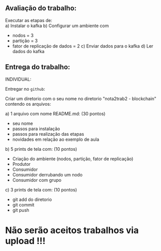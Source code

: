 

## Avaliação do trabalho: 

 
Executar as etapas de:  
a) Instalar o kafka
b) Configurar um  ambiente com 
- nodos = 3
- partição = 3 
- fator de replicação de dados = 2
c) Enviar dados para o kafka
d) Ler dados do kafka



## Entrega do trabalho:

INDIVIDUAL:   

Entregar no `github`:

Criar um diretorio com o seu nome no diretorio "nota2trab2 - blockchain" contendo os arquivos:  

a) 1 arquivo com nome README.md:    (30 pontos)
- seu nome   
- passos para instalação  
- passos para realização das etapas  
- novidades em relação ao exemplo de aula


b) 5 prints de tela com:       (10 pontos)
- Criação do ambiente (nodos, partição, fator de replicação)
- Produtor
- Consumidor  
- Consumidor derrubando um nodo  
- Consumidor com grupo 


c) 3 prints de tela com:     (10 pontos)   
- git add do diretorio
- git commit  
- git push   


# Não serão aceitos trabalhos via upload !!!